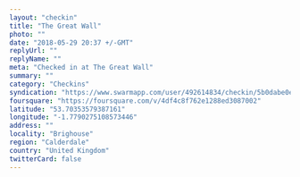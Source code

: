 ```yaml
---
layout: "checkin"
title: "The Great Wall"
photo: ""
date: "2018-05-29 20:37 +/-GMT"
replyUrl: ""
replyName: ""
meta: "Checked in at The Great Wall"
summary: ""
category: "Checkins"
syndication: "https://www.swarmapp.com/user/492614834/checkin/5b0dabe0e17910002cd1995c"
foursquare: "https://foursquare.com/v/4df4c8f762e1288ed3087002"
latitude: "53.70353579387161"
longitude: "-1.7790275108573446"
address: ""
locality: "Brighouse"
region: "Calderdale"
country: "United Kingdom"
twitterCard: false
---
```


